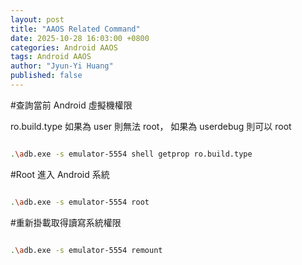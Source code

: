 ```yaml
---
layout: post
title: "AAOS Related Command"
date: 2025-10-28 16:03:00 +0800
categories: Android AAOS
tags: Android AAOS
author: "Jyun-Yi Huang"
published: false
---
```


#查詢當前 Android 虛擬機權限

ro.build.type 如果為 user 則無法 root，
如果為 userdebug 則可以 root

```bash

.\adb.exe -s emulator-5554 shell getprop ro.build.type

```

#Root 進入 Android 系統

```bash

.\adb.exe -s emulator-5554 root

```

#重新掛載取得讀寫系統權限

```bash

.\adb.exe -s emulator-5554 remount

```


